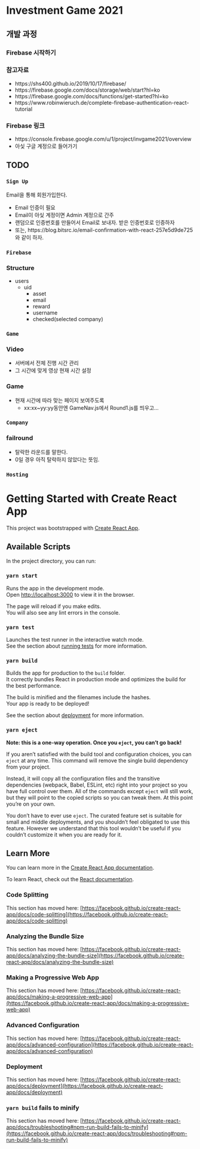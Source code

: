 # Investment Game 2021

## 개발 과정

### Firebase 시작하기

<h3>참고자료</h3>
<ul>
<li>https://shs400.github.io/2019/10/17/firebase/</li>
<li>https://firebase.google.com/docs/storage/web/start?hl=ko</li>
<li>https://firebase.google.com/docs/functions/get-started?hl=ko</li>
<li>https://www.robinwieruch.de/complete-firebase-authentication-react-tutorial</li>
</ul>
<h3>Firebase 링크</h3>
<ul>
<li>https://console.firebase.google.com/u/1/project/invgame2021/overview</li>
<li>아싳 구글 계정으로 들어가기</li>
</ul>

## TODO

### `Sign Up`
Email을 통해 회원가입한다.
<ul>
<li>Email 인증이 필요</li>
<li>Email이 아싳 계정이면 Admin 계정으로 간주</li>
<li>랜덤으로 인증번호를 만들어서 Email로 보내자. 받은 인증번호로 인증하자</li>
<li>또는, https://blog.bitsrc.io/email-confirmation-with-react-257e5d9de725 와 같이 하자.</li>
</ul>

### `Firebase`
<h3>Structure</h3>
<ul>
<li>
users
    <ul>
    <li>uid
        <ul>
        <li>asset</li>
        <li>email</li>
        <li>reward</li>
        <li>username</li>
        <li>checked(selected company)</li>
        </ul>
    </li>
    </ul>
</li>
</ul>

### `Game`
<h3>Video</h3>
<ul>
<li>서버에서 전체 진행 시간 관리</li>
<li>그 시간에 맞게 영상 현재 시간 설정</li>
</ul>
<h3>Game</h3>
<ul>
<li>현재 시간에 따라 맞는 페이지 보여주도록
    <ul>
    <li>xx:xx~yy:yy동안엔 GameNav.js에서 Round1.js를 띄우고...
    </ul>
</li>
</ul>

### `Company`
<h3>failround</h3>
<ul>
<li>탈락한 라운드를 말한다.</li>
<li>0일 경우 아직 탈락하지 않았다는 뜻임.</li>
</ul>

### `Hosting`

# Getting Started with Create React App

This project was bootstrapped with [Create React App](https://github.com/facebook/create-react-app).

## Available Scripts

In the project directory, you can run:

### `yarn start`

Runs the app in the development mode.\
Open [http://localhost:3000](http://localhost:3000) to view it in the browser.

The page will reload if you make edits.\
You will also see any lint errors in the console.

### `yarn test`

Launches the test runner in the interactive watch mode.\
See the section about [running tests](https://facebook.github.io/create-react-app/docs/running-tests) for more information.

### `yarn build`

Builds the app for production to the `build` folder.\
It correctly bundles React in production mode and optimizes the build for the best performance.

The build is minified and the filenames include the hashes.\
Your app is ready to be deployed!

See the section about [deployment](https://facebook.github.io/create-react-app/docs/deployment) for more information.

### `yarn eject`

**Note: this is a one-way operation. Once you `eject`, you can’t go back!**

If you aren’t satisfied with the build tool and configuration choices, you can `eject` at any time. This command will remove the single build dependency from your project.

Instead, it will copy all the configuration files and the transitive dependencies (webpack, Babel, ESLint, etc) right into your project so you have full control over them. All of the commands except `eject` will still work, but they will point to the copied scripts so you can tweak them. At this point you’re on your own.

You don’t have to ever use `eject`. The curated feature set is suitable for small and middle deployments, and you shouldn’t feel obligated to use this feature. However we understand that this tool wouldn’t be useful if you couldn’t customize it when you are ready for it.

## Learn More

You can learn more in the [Create React App documentation](https://facebook.github.io/create-react-app/docs/getting-started).

To learn React, check out the [React documentation](https://reactjs.org/).

### Code Splitting

This section has moved here: [https://facebook.github.io/create-react-app/docs/code-splitting](https://facebook.github.io/create-react-app/docs/code-splitting)

### Analyzing the Bundle Size

This section has moved here: [https://facebook.github.io/create-react-app/docs/analyzing-the-bundle-size](https://facebook.github.io/create-react-app/docs/analyzing-the-bundle-size)

### Making a Progressive Web App

This section has moved here: [https://facebook.github.io/create-react-app/docs/making-a-progressive-web-app](https://facebook.github.io/create-react-app/docs/making-a-progressive-web-app)

### Advanced Configuration

This section has moved here: [https://facebook.github.io/create-react-app/docs/advanced-configuration](https://facebook.github.io/create-react-app/docs/advanced-configuration)

### Deployment

This section has moved here: [https://facebook.github.io/create-react-app/docs/deployment](https://facebook.github.io/create-react-app/docs/deployment)

### `yarn build` fails to minify

This section has moved here: [https://facebook.github.io/create-react-app/docs/troubleshooting#npm-run-build-fails-to-minify](https://facebook.github.io/create-react-app/docs/troubleshooting#npm-run-build-fails-to-minify)

